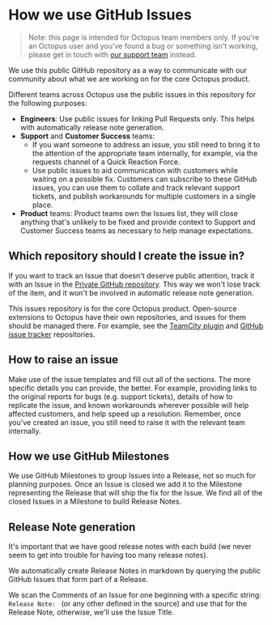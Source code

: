 # How we use GitHub Issues

> Note: this page is intended for Octopus team members only. If you're an Octopus user and you've found a bug or something isn't working, please get in touch with [our support team](https://octopus.com/support) instead.

We use this public GitHub repository as a way to communicate with our community about what we are working on for the core Octopus product.

Different teams across Octopus use the public issues in this repository for the following purposes:

- **Engineers**: Use public issues for linking Pull Requests only. This helps with automatically release note generation.
- **Support** and **Customer Success** teams:
  - If you want someone to address an issue, you still need to bring it to the attention of the appropriate team internally, for example, via the requests channel of a Quick Reaction Force.
  - Use public issues to aid communication with customers while waiting on a possible fix. Customers can subscribe to these GitHub issues, you can use them to collate and track relevant support tickets, and publish workarounds for multiple customers in a single place.
- **Product** teams: Product teams own the Issues list, they will close anything that's unlikely to be fixed and provide context to Support and Customer Success teams as necessary to help manage expectations.

## Which repository should I create the issue in?

If you want to track an Issue that doesn't deserve public attention, track it with an Issue in the [Private GitHub repository](https://github.com/OctopusDeploy/OctopusDeploy/issues). This way we won't lose track of the item, and it won't be involved in automatic release note generation.

This issues repository is for the core Octopus product.  Open-source extensions to Octopus have their own repositories, and issues for them should be managed there. For example, see the [TeamCity plugin](https://github.com/OctopusDeploy/Octopus-TeamCity) and [GitHub issue tracker](https://github.com/OctopusDeploy/GitHubIssueTracker) repositories.

## How to raise an issue

Make use of the issue templates and fill out all of the sections. The more specific details you can provide, the better. For example, providing links to the original reports for bugs (e.g. support tickets), details of how to replicate the issue, and known workarounds wherever possible will help affected customers, and help speed up a resolution. Remember, once you've created an issue, you still need to raise it with the relevant team internally.

## How we use GitHub Milestones

We use GitHub Milestones to group Issues into a Release, not so much for planning purposes. Once an Issue is closed we add it to the Milestone representing the Release that will ship the fix for the Issue. We find all of the closed Issues in a Milestone to build Release Notes.

## Release Note generation
It's important that we have good release notes with each build (we never seem to get into trouble for having too many release notes).

We automatically create Release Notes in markdown by querying the public GitHub Issues that form part of a Release.

We scan the Comments of an Issue for one beginning with a specific string: `Release Note: ` (or any other defined in the source) and use that for the Release Note, otherwise, we'll use the Issue Title.
